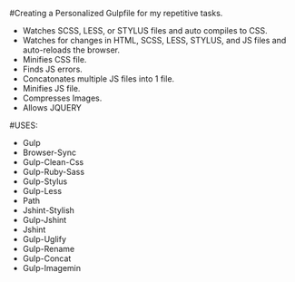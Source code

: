 #Creating a Personalized Gulpfile for my repetitive tasks.

* Watches SCSS, LESS, or  STYLUS files and auto compiles to CSS.
* Watches for changes in HTML, SCSS, LESS, STYLUS, and JS files and auto-reloads the browser.
* Minifies CSS file.
* Finds JS errors.
* Concatonates multiple JS files into 1 file.
* Minifies JS file.
* Compresses Images.
* Allows JQUERY


#USES:

* Gulp
* Browser-Sync
* Gulp-Clean-Css
* Gulp-Ruby-Sass
* Gulp-Stylus
* Gulp-Less
* Path
* Jshint-Stylish
* Gulp-Jshint
* Jshint
* Gulp-Uglify
* Gulp-Rename
* Gulp-Concat
* Gulp-Imagemin
